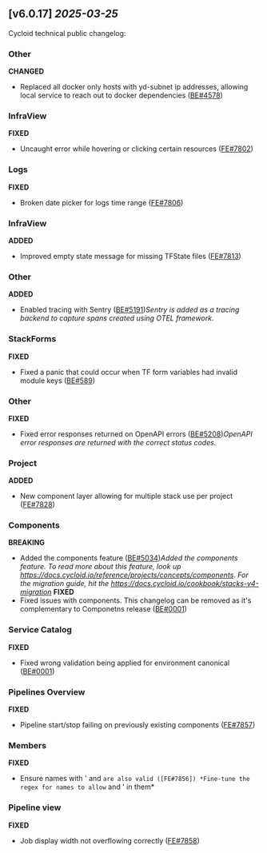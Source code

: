 ## [v6.0.17] _2025-03-25_

Cycloid technical public changelog:

### Other
**CHANGED**
- Replaced all docker only hosts with yd-subnet ip addresses, allowing local service to reach out to docker dependencies ([BE#4578])
### InfraView
**FIXED**
- Uncaught error while hovering or clicking certain resources ([FE#7802])

### Logs
**FIXED**
- Broken date picker for logs time range ([FE#7806])

### InfraView
**ADDED**
- Improved empty state message for missing TFState files ([FE#7813])

### Other
**ADDED**
- Enabled tracing with Sentry ([BE#5191])*Sentry is added as a tracing backend to capture spans created using OTEL framework.*
### StackForms
**FIXED**
- Fixed a panic that could occur when TF form variables had invalid module keys ([BE#589])
### Other
**FIXED**
- Fixed error responses returned on OpenAPI errors ([BE#5208])*OpenAPI error responses are returned with the correct status codes.*
### Project
**ADDED**
- New component layer allowing for multiple stack use per project ([FE#7828])

### Components
**BREAKING**
- Added the components feature ([BE#5034])*Added the components feature. To read more about this feature, look up https://docs.cycloid.io/reference/projects/concepts/components. For the migration guide, hit the https://docs.cycloid.io/cookbook/stacks-v4-migration*
**FIXED**
- Fixed issues with components. This changelog can be removed as it's complementary to Componetns release ([BE#0001])
### Service Catalog
**FIXED**
- Fixed wrong validation being applied for environment canonical ([BE#0001])
### Pipelines Overview
**FIXED**
- Pipeline start/stop failing on previously existing components ([FE#7857])

### Members
**FIXED**
- Ensure names with ' and ` are also valid ([FE#7856])
*Fine-tune the regex for names to allow ` and ' in them*
### Pipeline view
**FIXED**
- Job display width not overflowing correctly  ([FE#7858])


[BE#4578]: https://github.com/cycloidio/youdeploy-http-api/pull/4578
[FE#7802]: https://github.com/cycloidio/youdeploy-frontend-web/pull/7802
[FE#7806]: https://github.com/cycloidio/youdeploy-frontend-web/pull/7806
[FE#7813]: https://github.com/cycloidio/youdeploy-frontend-web/pull/7813
[BE#5191]: https://github.com/cycloidio/youdeploy-http-api/pull/5191
[BE#589]: https://github.com/cycloidio/youdeploy-http-api/pull/589
[BE#5208]: https://github.com/cycloidio/youdeploy-http-api/pull/5208
[FE#7828]: https://github.com/cycloidio/youdeploy-frontend-web/pull/7828
[BE#5034]: https://github.com/cycloidio/youdeploy-http-api/pull/5034
[BE#0001]: https://github.com/cycloidio/youdeploy-http-api/pull/0001
[BE#0001]: https://github.com/cycloidio/youdeploy-http-api/pull/0001
[FE#7857]: https://github.com/cycloidio/youdeploy-frontend-web/pull/7857
[FE#7856]: https://github.com/cycloidio/youdeploy-frontend-web/pull/7856
[FE#7858]: https://github.com/cycloidio/youdeploy-frontend-web/pull/7858

